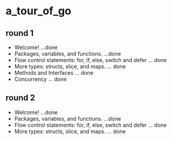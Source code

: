 # a_tour_of_go
## round 1
- Welcome! ...done
- Packages, variables, and functions. ...done
- Flow control statements: for, if, else, switch and defer ... done
- More types: structs, slice, and maps. ... done
- Methods and Interfaces ... done
- Concurrency ... done
## round 2
- Welcome! ...done
- Packages, variables, and functions. ...done
- Flow control statements: for, if, else, switch and defer ... done
- More types: structs, slice, and maps. ... done